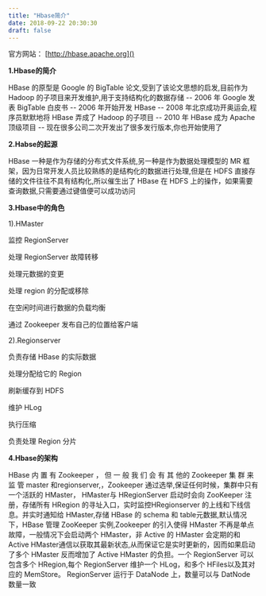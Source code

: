 ```yaml
---
title: "Hbase简介"
date: 2018-09-22 20:30:30
draft: false
---
```

官方网站： [http://hbase.apache.org]()

**1.Hbase的简介**

HBase 的原型是 Google 的 BigTable 论文,受到了该论文思想的启发,目前作为 Hadoop 的子项目来开发维护,用于支持结构化的数据存储
-- 2006 年 Google 发表 BigTable 白皮书
-- 2006 年开始开发 HBase
-- 2008 年北京成功开奥运会,程序员默默地将 HBase 弄成了 Hadoop 的子项目
-- 2010 年 HBase 成为 Apache 顶级项目
-- 现在很多公司二次开发出了很多发行版本,你也开始使用了

**2.Habse的起源**

HBase 一种是作为存储的分布式文件系统,另一种是作为数据处理模型的 MR 框架，因为日常开发人员比较熟练的是结构化的数据进行处理,但是在 HDFS 直接存储的文件往往不具有结构化,所以催生出了 HBase 在 HDFS 上的操作，如果需要查询数据,只需要通过键值便可以成功访问

**3.Hbase中的角色**

1).HMaster

监控 RegionServer

处理 RegionServer 故障转移

处理元数据的变更

处理 region 的分配或移除

在空闲时间进行数据的负载均衡

通过 Zookeeper 发布自己的位置给客户端

2).Regionserver

负责存储 HBase 的实际数据

处理分配给它的 Region

刷新缓存到 HDFS

维护 HLog

执行压缩

负责处理 Region 分片

**4.Hbase的架构**

HBase 内 置 有 Zookeeper ， 但 一 般 我 们 会 有 其 他的 Zookeeper 集 群 来 监 管 master 和regionserver,，Zookeeper 通过选举,保证任何时候，集群中只有一个活跃的 HMaster， HMaster与 HRegionServer 启动时会向 ZooKeeper 注册，存储所有 HRegion 的寻址入口，实时监控HRegionserver 的上线和下线信息。并实时通知给 HMaster,存储 HBase 的 schema 和 table元数据,默认情况下，HBase 管理 ZooKeeper 实例,Zookeeper 的引入使得 HMaster 不再是单点故障，一般情况下会启动两个 HMaster，非 Active 的 HMaster 会定期的和 Active HMaster通信以获取其最新状态,从而保证它是实时更新的，因而如果启动了多个 HMaster 反而增加了 Active HMaster 的负担。一个 RegionServer 可以包含多个 HRegion,每个 RegionServer 维护一个 HLog，和多个 HFiles以及其对应的 MemStore。 RegionServer 运行于 DataNode 上，数量可以与 DatNode 数量一致